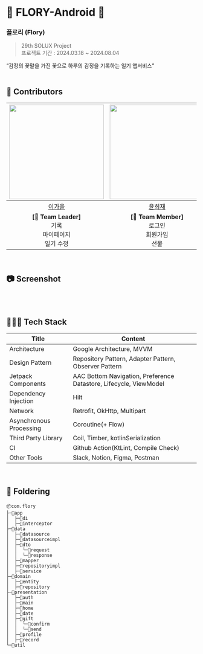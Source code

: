 # 🌸 FLORY-Android 🌸
### 플로리 (Flory)
> 29th SOLUX Project</br>
> 프로젝트 기간 : 2024.03.18 ~ 2024.08.04 </br>

“감정의 꽃말을 가진 꽃으로 하루의 감정을 기록하는 일기 앱서비스” </br>
</br>

## 🌸 Contributors
|<img src="https://avatars.githubusercontent.com/u/91470334?s=400&u=4a743fda141cf8a074022b515b0ce3286e6c8560&v=4" width="250" />|<img src="https://avatars.githubusercontent.com/u/145467592?v=4" width="250" />|<img src="https://avatars.githubusercontent.com/u/65457903?v=4" width="250" />|
|:---------:|:---------:|:---------:|
|[이가을](https://github.com/gaeulzzang)|[윤희재](https://github.com/younheejae)|[김세희](https://github.com/sehee0207)|
| **[👑 Team Leader]** </br>기록</br>마이페이지</br>일기 수정 | **[🤖 Team Member]** </br>로그인</br>회원가입</br>선물 | **[🤖 Team Member]** </br>홈</br>선물</br>이웃목록 |
</br>

## 📷 Screenshot


</br>
</br>

## 👩🏻‍💻 Tech Stack
| Title | Content |
| ------------ | -------------------------- |
| Architecture | Google Architecture, MVVM  |
| Design Pattern | Repository Pattern, Adapter Pattern, Observer Pattern |
| Jetpack Components | AAC Bottom Navigation, Preference Datastore, Lifecycle, ViewModel  |
| Dependency Injection | Hilt  |
| Network | Retrofit, OkHttp, Multipart  |
| Asynchronous Processing | Coroutine(+ Flow)  |
| Third Party Library | Coil, Timber, kotlinSerialization |
| CI | Github Action(KtLint, Compile Check)  |
| Other Tools | Slack, Notion, Figma, Postman  |\
</br>

## 📁 Foldering
```
📦com.flory
├─📂app
│  ├─📂di
│  ├─📂interceptor
├─📂data
│  ├─📂datasource
│  ├─📂datasourceimpl
│  ├─📂dto
│  │  └─📂request
│  │  └─📂response
│  ├─📂mapper
│  ├─📂repositoryimpl
│  ├─📂service
├─📂domain
│  ├─📂entity
│  ├─📂repository
├─📂presentation
│  ├─📂auth
│  ├─📂main
│  ├─📂home
│  ├─📂date
│  ├─📂gift
│  │  └─📂confirm
│  │  └─📂send
│  ├─📂profile
│  ├─📂record
└─📂util
```
</br>
